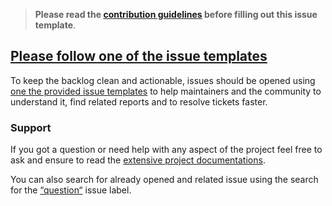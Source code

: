 <!-- Click on the "Preview" tab to render the instructions in a more readable format -->

> **Please read the [contribution guidelines](https://github.com/arcticicestudio/styleguide-javascript/blob/master/CONTRIBUTING.md) before filling out this issue template**.

## [Please follow one of the issue templates](https://github.com/arcticicestudio/styleguide-javascript/issues/new/choose)

To keep the backlog clean and actionable, issues should be opened using [one the provided issue templates](https://github.com/arcticicestudio/styleguide-javascript/issues/new/choose) to help maintainers and the community to understand it, find related reports and to resolve tickets faster.

### Support

If you got a question or need help with any aspect of the project feel free to ask and ensure to read the [extensive project documentations](https://arcticicestudio.github.io/styleguide-javascript).

You can also search for already opened and related issue using the search for the [“question“](https://github.com/arcticicestudio/styleguide-javascript/labels/type-question) issue label.
